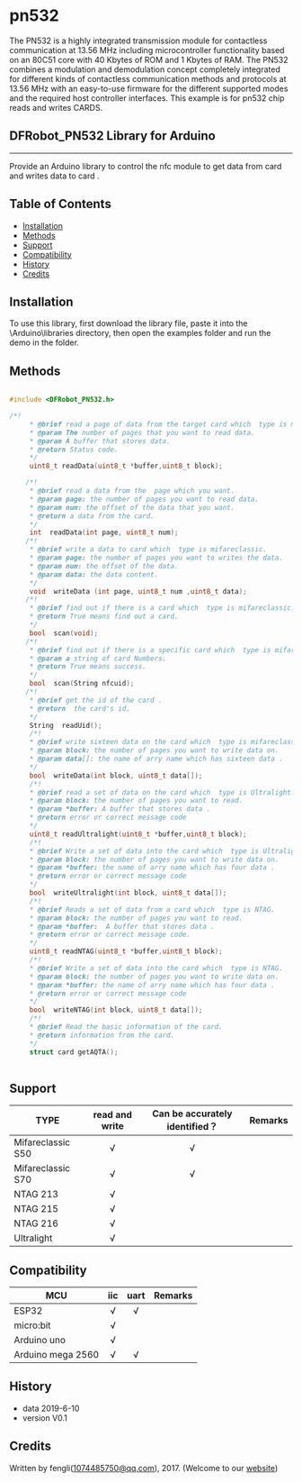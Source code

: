 # pn532
The PN532 is a highly integrated transmission module for contactless communication at 13.56 MHz including microcontroller functionality based on an 80C51 core with 40 Kbytes of ROM and 1 Kbytes of RAM. 
The PN532 combines a modulation and demodulation concept completely integrated for different kinds of contactless communication methods and protocols at 13.56 MHz with an easy-to-use firmware for the different supported modes and the required host controller interfaces. 
This example is for pn532 chip reads and writes CARDS.
## DFRobot_PN532 Library for Arduino
---------------------------------------------------------

Provide an Arduino library to control the nfc module to get data from card and writes data  to card .

## Table of Contents

* [Installation](#installation)
* [Methods](#methods)
* [Support](#support)
* [Compatibility](#compatibility)
* [History](#history)
* [Credits](#credits)


## Installation

To use this library, first download the library file, paste it into the \Arduino\libraries directory, then open the examples folder and run the demo in the folder.

## Methods

```C++	

#include <DFRobot_PN532.h>

/*!
     * @brief read a page of data from the target card which  type is mifareclassic(there are 16 bytes of data per page).
     * @param The number of pages that you want to read data.
	 * @param A buffer that stores data.
     * @return Status code. 
     */   
	 uint8_t readData(uint8_t *buffer,uint8_t block);

    /*!
     * @brief read a data from the  page which you want.
     * @param page: the number of pages you want to read data.
     * @param num: the offset of the data that you want. 
     * @return a data from the card. 
     */  
     int  readData(int page, uint8_t num);
    /*!
     * @brief write a data to card which  type is mifareclassic.
     * @param page: the number of pages you want to writes the data.
     * @param num: the offset of the data. 
     * @param data: the data content.
     */  
     void  writeData (int page, uint8_t num ,uint8_t data);
    /*!
     * @brief find out if there is a card which  type is mifareclassic. 
     * @return True means find out a card.
     */ 
     bool  scan(void);
    /*!
     * @brief find out if there is a specific card which  type is mifareclassic.
     * @param a string of card Numbers.
     * @return True means success.
     */   
     bool  scan(String nfcuid);
    /*!
     * @brief get the id of the card .
     * @return  the card's id.
     */  
     String  readUid();
     /*!
     * @brief write sixteen data on the card which  type is mifareclassic.
     * @param block: the number of pages you want to write data on.
     * @param data[]: the name of arry name which has sixteen data . 
     */  
     bool  writeData(int block, uint8_t data[]);
	 /*!
     * @brief read a set of data on the card which  type is Ultralight.
     * @param block: the number of pages you want to read.
     * @param *buffer: A buffer that stores data . 
	 * @return error or correct message code
     */
	 uint8_t readUltralight(uint8_t *buffer,uint8_t block);
	 /*!
     * @brief Write a set of data into the card which  type is Ultralight.
     * @param block: the number of pages you want to write data on.
     * @param *buffer: the name of arry name which has four data . 
	 * @return error or correct message code
     */
	 bool  writeUltralight(int block, uint8_t data[]);
	 /*!
     * @brief Reads a set of data from a card which  type is NTAG.
     * @param block: the number of pages you want to read.
     * @param *buffer:  A buffer that stores data . 
	 * @return error or correct message code.
     */
	 uint8_t readNTAG(uint8_t *buffer,uint8_t block);
	 /*!
     * @brief Write a set of data into the card which  type is NTAG.
     * @param block: the number of pages you want to write data on.
     * @param *buffer: the name of arry name which has four data . 
	 * @return error or correct message code
     */
	 bool  writeNTAG(int block, uint8_t data[]);
	 /*!
     * @brief Read the basic information of the card.
	 * @return information from the card.
     */
	 struct card getAQTA();
	 
```
## Support
TYPE                | read and write   | Can be accurately identified？ | Remarks
------------------- | :--------------: | :----------------------------: |-----
Mifareclassic S50   |      √           |      √                         | 
Mifareclassic S70   |      √           |      √                         |                         
NTAG 213            |      √           |                                |        
NTAG 215            |      √           |                                |    
NTAG 216            |      √           |                                |          
Ultralight          |      √           |                                |           


## Compatibility

MCU                | iic          | uart         | Remarks
------------------ | :----------: | :----------: |-----
ESP32              |      √       |      √       |             
micro:bit          |      √       |              |              
Arduino uno        |      √       |              |           
Arduino mega 2560  |      √       |      √       |

## History

- data 2019-6-10
- version V0.1


## Credits

Written by fengli(1074485750@qq.com), 2017. (Welcome to our [website](https://www.dfrobot.com/))
